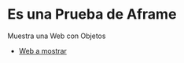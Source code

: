 # Es una Prueba de Aframe

Muestra una Web con Objetos

* [Web a mostrar](https://github.com/smontesleon/prueba-aframe/blob/main/primera.html)
